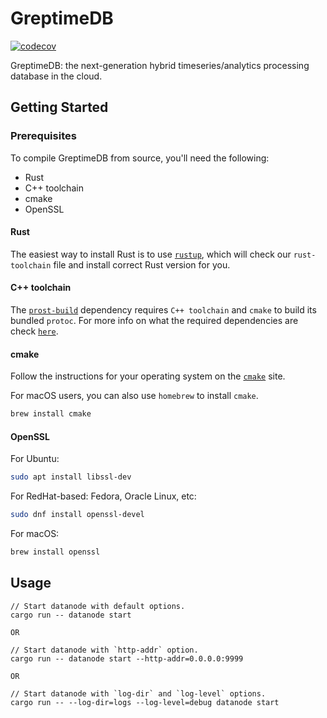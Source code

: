 # GreptimeDB

[![codecov](https://codecov.io/gh/GrepTimeTeam/greptimedb/branch/develop/graph/badge.svg?token=FITFDI3J3C)](https://codecov.io/gh/GrepTimeTeam/greptimedb)

GreptimeDB: the next-generation hybrid timeseries/analytics processing database in the cloud.

## Getting Started
### Prerequisites
To compile GreptimeDB from source, you'll need the following:
- Rust
- C++ toolchain
- cmake
- OpenSSL

#### Rust
The easiest way to install Rust is to use [`rustup`](https://rustup.rs/), which will check our `rust-toolchain` file and install correct Rust version for you.

#### C++ toolchain
The [`prost-build`](https://github.com/tokio-rs/prost/tree/master/prost-build) dependency requires `C++ toolchain` and `cmake` to build its bundled `protoc`. For more info on what the required dependencies are check [`here`](https://github.com/protocolbuffers/protobuf/blob/master/src/README.md).

#### cmake
Follow the instructions for your operating system on the [`cmake`](https://cmake.org/install/) site.

For macOS users, you can also use `homebrew` to install `cmake`.
```bash
brew install cmake
```

#### OpenSSL

For Ubuntu:
```bash
sudo apt install libssl-dev
```

For RedHat-based: Fedora, Oracle Linux, etc:
```bash
sudo dnf install openssl-devel
```

For macOS:
```bash
brew install openssl
```

## Usage

```
// Start datanode with default options.
cargo run -- datanode start

OR

// Start datanode with `http-addr` option.
cargo run -- datanode start --http-addr=0.0.0.0:9999

OR

// Start datanode with `log-dir` and `log-level` options.
cargo run -- --log-dir=logs --log-level=debug datanode start
```

